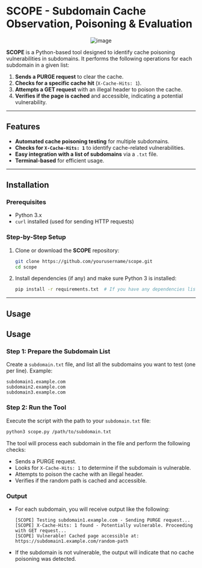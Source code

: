 # SCOPE - Subdomain Cache Observation, Poisoning & Evaluation


<p align="center">
  <img src="https://github.com/user-attachments/assets/fb2e6570-6f07-4c94-846c-fa09d4e0c47d" alt="image"/>
</p>

**SCOPE** is a Python-based tool designed to identify cache poisoning vulnerabilities in subdomains. It performs the following operations for each subdomain in a given list:

1. **Sends a PURGE request** to clear the cache.
2. **Checks for a specific cache hit** (`X-Cache-Hits: 1`).
3. **Attempts a GET request** with an illegal header to poison the cache.
4. **Verifies if the page is cached** and accessible, indicating a potential vulnerability.

---

## Features 

- **Automated cache poisoning testing** for multiple subdomains.
- **Checks for `X-Cache-Hits: 1`** to identify cache-related vulnerabilities.
- **Easy integration with a list of subdomains** via a `.txt` file.
- **Terminal-based** for efficient usage.

---

## Installation

### Prerequisites

- Python 3.x
- `curl` installed (used for sending HTTP requests)

### Step-by-Step Setup

1. Clone or download the **SCOPE** repository:

    ```bash
    git clone https://github.com/yourusername/scope.git
    cd scope
    ```

2. Install dependencies (if any) and make sure Python 3 is installed:

    ```bash
    pip install -r requirements.txt  # If you have any dependencies listed
    ```

---

## Usage


## Usage
### Step 1: Prepare the Subdomain List
Create a `subdomain.txt` file, and list all the subdomains you want to test (one per line). Example:
```
subdomain1.example.com
subdomain2.example.com
subdomain3.example.com
```
### Step 2: Run the Tool
Execute the script with the path to your `subdomain.txt` file:
```bash
python3 scope.py /path/to/subdomain.txt
```
The tool will process each subdomain in the file and perform the following checks:
- Sends a PURGE request.
- Looks for `X-Cache-Hits: 1` to determine if the subdomain is vulnerable.
- Attempts to poison the cache with an illegal header.
- Verifies if the random path is cached and accessible.
### Output
- For each subdomain, you will receive output like the following:
    ```
    [SCOPE] Testing subdomain1.example.com - Sending PURGE request...
    [SCOPE] X-Cache-Hits: 1 found - Potentially vulnerable. Proceeding with GET request...
    [SCOPE] Vulnerable! Cached page accessible at: https://subdomain1.example.com/random-path
    ```
- If the subdomain is not vulnerable, the output will indicate that no cache poisoning was detected.


